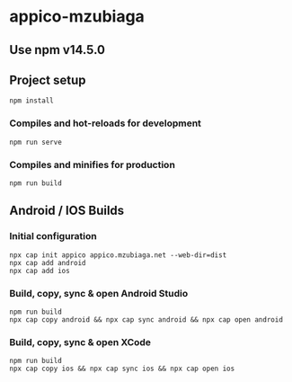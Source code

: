 # appico-mzubiaga

## Use npm v14.5.0

## Project setup
```
npm install
```

### Compiles and hot-reloads for development
```
npm run serve
```

### Compiles and minifies for production
```
npm run build
```

## Android / IOS Builds

### Initial configuration
```
npx cap init appico appico.mzubiaga.net --web-dir=dist
npx cap add android
npx cap add ios
```

### Build, copy, sync & open Android Studio
```
npm run build
npx cap copy android && npx cap sync android && npx cap open android
```

### Build, copy, sync & open XCode
```
npm run build
npx cap copy ios && npx cap sync ios && npx cap open ios
```
